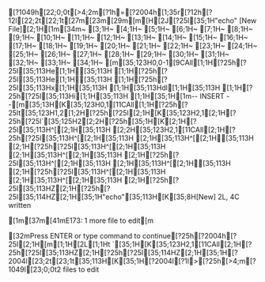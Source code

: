 [?1049h[22;0;0t[>4;2m[?1h=[?2004h[1;35r[?12h[?12l[22;2t[22;1t[27m[23m[29m[m[H[2J[?25l[35;1H"echo" [New File][2;1H[1m[34m~                                                                                                                                           [3;1H~                                                                                                                                           [4;1H~                                                                                                                                           [5;1H~                                                                                                                                           [6;1H~                                                                                                                                           [7;1H~                                                                                                                                           [8;1H~                                                                                                                                           [9;1H~                                                                                                                                           [10;1H~                                                                                                                                           [11;1H~                                                                                                                                           [12;1H~                                                                                                                                           [13;1H~                                                                                                                                           [14;1H~                                                                                                                                           [15;1H~                                                                                                                                           [16;1H~                                                                                                                                           [17;1H~                                                                                                                                           [18;1H~                                                                                                                                           [19;1H~                                                                                                                                           [20;1H~                                                                                                                                           [21;1H~                                                                                                                                           [22;1H~                                                                                                                                           [23;1H~                                                                                                                                           [24;1H~                                                                                                                                           [25;1H~                                                                                                                                           [26;1H~                                                                                                                                           [27;1H~                                                                                                                                           [28;1H~                                                                                                                                           [29;1H~                                                                                                                                           [30;1H~                                                                                                                                           [31;1H~                                                                                                                                           [32;1H~                                                                                                                                           [33;1H~                                                                                                                                           [34;1H~                                                                                                                                           [m[35;123H0,0-1[9CAll[1;1H[?25h[?25l[35;113He[1;1H[35;113H [1;1H[?25h[?25l[35;113He[1;1H[35;113H [1;1H[?25h[?25l[35;113Hx[1;1H[35;113H [1;1H[35;113Hdl[1;1H[35;113H  [1;1H[?25h[?25l[35;113Hi[1;1H[35;113H [1;1H[35;1H[1m-- INSERT --[m[35;13H[K[35;123H0,1[11CAll[1;1H[?25h[?25lt[35;123H1,2[1;2H[?25h[?25l[2;1H[K[35;123H2,1[2;1H[?25h[?25l`[35;125H2[2;2H[?25h[35;1H[K[2;1H[?25l[35;113H^[[2;1H[35;113H  [2;2H[35;123H2,1[11CAll[2;1H[?25h[?25l[35;113H^[[2;1H[35;113H  [2;1H[35;113H^[[2;1H[35;113H  [2;1H[?25h[?25l[35;113H^[[2;1H[35;113H  [2;1H[35;113H^[[2;1H[35;113H  [2;1H[?25h[?25l[35;113H^[[2;1H[35;113H  [2;1H[35;113H^[[2;1H[35;113H  [2;1H[?25h[?25l[35;113H^[[2;1H[35;113H  [2;1H[35;113H^[[2;1H[35;113H  [2;1H[?25h[?25l[35;113HZ[2;1H[?25h[?25l[35;114HZ[2;1H[35;1H"echo"[35;113H[K[35;8H[New] 2L, 4C written
[1m[37m[41mE173: 1 more file to edit[m
[32mPress ENTER or type command to continue[?25h[?2004h[?25l[2;1H[m[1;1H[2L[1;1Ht
`[35;1H[K[35;123H2,1[11CAll[2;1H[?25h[?25l[35;113HZ[2;1H[?25h[?25l[35;114HZ[2;1H[35;1H[?2004l[23;2t[23;1t[35;113H[K[35;1H[?2004l[?1l>[?25h[>4;m[?1049l[23;0;0t2 files to edit
